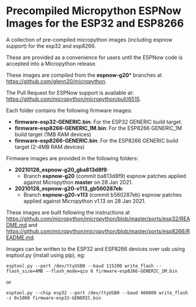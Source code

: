 # Precompiled Micropython ESPNow Images for the ESP32 and ESP8266
A collection of pre-compiled micropython images (including espnow support) for the esp32 and esp8266.

These are provided as a convenience for users until the ESPNow code is accepted into a Micropython release.

These images are compiled from the **espnow-g20*** branches at https://github.com/glenn20/micropython.

The Pull Request for ESPNow support is available at: https://github.com/micropython/micropython/pull/6515.

Each folder contains the following firmware images:
- **firmware-esp32-GENERIC.bin**: For the ESP32 GENERIC build target.
- **firmware-esp8266-GENERIC_1M.bin**: For the ESP8266 GENERIC_1M build target (1MB RAM devices)
- **firmware-esp8266-GENERIC.bin**: For the ESP8266 GENERIC build target (2-4MB RAM devices)

Firmware images are provided in the following folders:
- **20210128_espnow-g20_gba813d8f9**:
  - Branch **espnow-g20** (commit ba813d8f9) espnow patches applied against Micropython **master** on 28 Jan 2021.
- **20210128_espnow-g20-v113_gb560287eb**:
  - Branch **espnow-g20-v113** (commit b560287eb) espnow patches applied against Micropython v1.13 on 28 Jan 2021.

These images are built following the instructions at https://github.com/micropython/micropython/blob/master/ports/esp32/README.md and https://github.com/micropython/micropython/blob/master/ports/esp8266/README.md.

Images can be written to the ESP32 and ESP8266 devices over usb using esptool.py (install using pip), eg:

`
esptool.py --port /dev/ttyUSB0 --baud 115200 write_flash --flash_size=4MB --flash_mode=qio 0 firmware-esp8266-GENERIC_1M.bin
`

or

`
esptool.py --chip esp32 --port /dev/ttyUSB0 --baud 460800 write_flash -z 0x1000 firmware-esp32-GENERIC.bin
`
